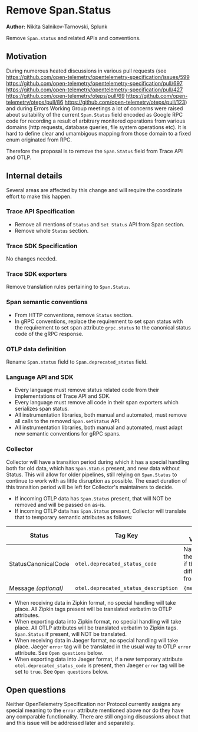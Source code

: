# Remove Span.Status

**Author:** Nikita Salnikov-Tarnovski, Splunk

Remove `Span.status` and related APIs and conventions.

## Motivation

During numerous heated discussions in various pull requests (see
<https://github.com/open-telemetry/opentelemetry-specification/issues/599>
<https://github.com/open-telemetry/opentelemetry-specification/pull/697>
<https://github.com/open-telemetry/opentelemetry-specification/pull/427>
<https://github.com/open-telemetry/oteps/pull/69>
<https://github.com/open-telemetry/oteps/pull/86>
<https://github.com/open-telemetry/oteps/pull/123>)
and during Errors Working Group meetings a lot of concerns were raised about suitability of the current `Span.Status`
field encoded as Google RPC code for recording a result of arbitrary monitored operations from various domains
(http requests, database queries, file system operations etc). It is hard to define clear and umambigous mapping
from those domain to a fixed enum originated from RPC.

Therefore the proposal is to remove the `Span.Status` field from Trace API and OTLP.

## Internal details

Several areas are affected by this change and will require the coordinate effort to make this happen.

### Trace API Specification

* Remove all mentions of `Status` and `Set Status` API from Span section.
* Remove whole `Status` section.

### Trace SDK Specification

No changes needed.

### Trace SDK exporters

Remove translation rules pertaining to `Span.Status`.

### Span semantic conventions

* From HTTP conventions, remove `Status` section.
* In gRPC conventions, replace the requirement to set span status with the requirement to set span attribute `grpc.status`
to the canonical status code of the gRPC response.

### OTLP data definition

Rename `Span.status` field to `Span.deprecated_status` field.

### Language API and SDK

* Every language must remove status related code from their implementations of Trace API and SDK.
* Every language must remove all code in their span exporters which serializes span status.
* All instrumentation libraries, both manual and automated, must remove all calls to the removed `Span.setStatus` API.
* All instrumentation libraries, both manual and automated, must adapt new semantic conventions for gRPC spans.

### Collector

Collector will have a transition period during which it has a special handling both for old data,
which has `Span.Status` present, and new data without Status.
This will allow for older pipelines, still relying on `Span.Status` to continue to work with as little disruption as possible.
The exact duration of this transition period will be left for Collector's maintainers to decide.

* If incoming OTLP data has `Span.Status` present, that will NOT be removed and will be passed on as-is.
* If incoming OTLP data has `Span.Status` present, Collector will translate that to temporary semantic attributes as follows:

|Status|Tag Key| Tag Value|
|--|--|--|
|StatusCanonicalCode | `otel.deprecated_status_code` | Name of the code, if that differs from ‘OK’ |
|Message *(optional)* | `otel.deprecated_status_description` | `{message}` |

* When receiving data in Zipkin format, no special handling will take place.
All Zipkin tags present will be translated verbatim to OTLP attributes.
* When exporting data into Zipkin format, no special handling will take place.
All OTLP attributes will be translated verbatim to Zipkin tags.
`Span.Status` if present, will NOT be translated.
* When receiving data in Jaeger format, no special handling will take place.
Jaeger `error` tag will be translated in the usual way to OTLP `error` attribute.
See `Open questions` below.
* When exporting data into Jaeger format, if a new temporary attribute `otel.deprecated_status_code` is present,
then Jaeger `error` tag will be set to `true`.
See `Open questions` below.

## Open questions

Neither OpenTelemetry Specification nor Protocol currently assigns any special meaning to the `error` attribute mentioned above
nor do they have any comparable functionality.
There are still ongoing discussions about that and this issue will be addressed later and separately.

